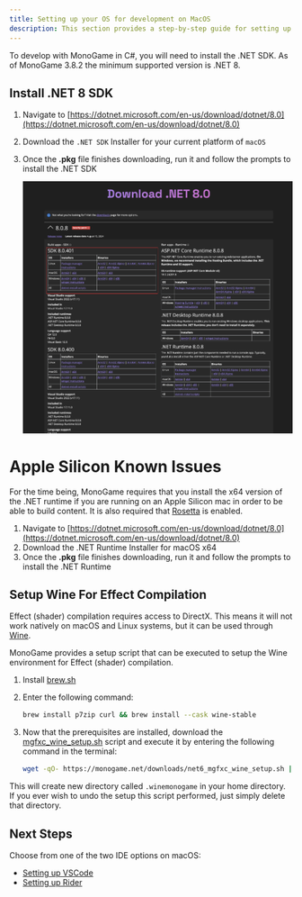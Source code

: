 ```yaml
---
title: Setting up your OS for development on MacOS
description: This section provides a step-by-step guide for setting up your development environment on Mac.
---
```


To develop with MonoGame in C#, you will need to install the .NET SDK. As of MonoGame 3.8.2 the minimum supported version is .NET 8.

## Install .NET 8 SDK

1. Navigate to [https://dotnet.microsoft.com/en-us/download/dotnet/8.0](https://dotnet.microsoft.com/en-us/download/dotnet/8.0)
2. Download the `.NET SDK` Installer for your current platform of `macOS`
3. Once the **.pkg** file finishes downloading, run it and follow the prompts to install the .NET SDK

    ![Download .NET For Windows](./images/1_setting_up_your_development_environment/dotnet_8_download_page.png)

# Apple Silicon Known Issues

 For the time being, MonoGame requires that you install the x64 version of the .NET runtime if you are running on an Apple Silicon mac in order to be able to build content. It is also required that [Rosetta](https://support.apple.com/en-us/HT211861) is enabled. 

 1. Navigate to [https://dotnet.microsoft.com/en-us/download/dotnet/8.0](https://dotnet.microsoft.com/en-us/download/dotnet/8.0)
 2. Download the .NET Runtime Installer for macOS x64
 3. Once the **.pkg** file finishes downloading, run it and follow the prompts to install the .NET Runtime

## Setup Wine For Effect Compilation

Effect (shader) compilation requires access to DirectX.  This means it will not work natively on macOS and Linux systems, but it can be used through [Wine](https://www.winehq.org/).

MonoGame provides a setup script that can be executed to setup the Wine environment for Effect (shader) compilation.

1. Install [brew.sh](https://brew.sh)
2. Enter the following command:

    ```sh
    brew install p7zip curl && brew install --cask wine-stable
    ```

3. Now that the prerequisites are installed, download the [mgfxc_wine_setup.sh](https://monogame.net/downloads/net6_mgfxc_wine_setup.sh) script and execute it by entering the following command in the terminal:

    ```sh
    wget -qO- https://monogame.net/downloads/net6_mgfxc_wine_setup.sh | bash
    ```

This will create new directory called `.winemonogame` in your home directory.  If you ever wish to undo the setup this script performed, just simply delete that directory.

## Next Steps

Choose from one of the two IDE options on macOS:

- [Setting up VSCode](./2_choosing_your_ide_vscode.md)
- [Setting up Rider](./2_choosing_your_ide_rider.md)

